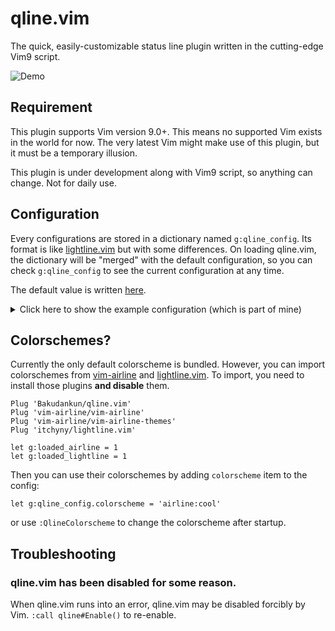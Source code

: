 # qline.vim

The quick, easily-customizable status line plugin written in the cutting-edge
Vim9 script.

![Demo](https://user-images.githubusercontent.com/4504807/96721994-db25e900-13e7-11eb-9628-0e774392227e.gif)


## Requirement

This plugin supports Vim version 9.0+. This means no supported Vim exists in
the world for now. The very latest Vim might make use of this plugin, but it
must be a temporary illusion.

This plugin is under development along with Vim9 script, so anything can
change. Not for daily use.


## Configuration

Every configurations are stored in a dictionary named `g:qline_config`. Its
format is like [lightline.vim](https://github.com/itchyny/lightline.vim) but
with some differences. On loading qline.vim, the dictionary will be "merged"
with the default configuration, so you can check `g:qline_config` to see the
current configuration at any time.

The default value is written [here](autoload/qline/preset/default.vim).

<details>
<summary>Click here to show the example configuration (which is part of mine)</summary>

Note that some components require followings:

* [Nerd Font](https://www.nerdfonts.com/)
* [lambdalisue/nerdfont.vim](https://github.com/lambdalisue/nerdfont.vim)
* [Deno](https://deno.land/)
* [lambdalisue/denops.vim](https://github.com/lambdalisue/denops.vim)
* [lambdalisue/gin.vim](https://github.com/lambdalisue/gin.vim)
* [airblade/vim-gitgutter](https://github.com/airblade/vim-gitgutter)

```vim
" Define highlight for Git-related components.
highlight Git guibg=#F34F29 guifg=#FFFFFF ctermbg=202 ctermfg=231

" Use :vim9cmd to use Vim9 syntax and compiled lambdas in a legacy Vim script.
vim9cmd g:qline_config = {
# Use the powerline glyphs for separators.
  separator:    {left: "\ue0b0", right: "\ue0b2", margin: ' '},
  subseparator: {left: "\ue0b1", right: "\ue0b3", margin: ' '},
# Specify components in the each sides for active/inactive windows.
# Each modes can also have separate settings.
  active: {
    left: [
      ['mode', 'paste'],
      ['gin_branch', 'gin_traffic', 'filename', 'gitgutter'],
      ['bufstate']
    ],
    right: [
      ['filetype'],
      ['fileinfo'],
      ['%c%-1V', 'searchcount']
    ]
  },
  inactive: {
    left: [['filename', 'gitgutter'], ['bufstate']],
    right: [['filetype'], ['fileinfo']],
    separator: {left: '', right: '', margin: ' '},
    subseparator: {left: '|', right: '|', margin: ' '},
  },
  insert: {
    separator:    {left: "\ue0c0", right: "\ue0c2", margin: ' '},
    subseparator: {left: "\ue0c1", right: "\ue0c3", margin: ' '},
  },
  replace: {
    separator:    {left: "\ue0c0", right: "\ue0c2", margin: ' '},
    subseparator: {left: "\ue0c1", right: "\ue0c3", margin: ' '},
  },
  # Define components. You can overwrite or append to the default definitions.
  # If its content is a Funcref, it is evaluated before parsing the statusline.
  # The component is collapsed when visible_condition results in Falsy, when
  # the content results in empty string, or when the evaluation fails. Funcrefs
  # are evaluated in the context of the window of the drawing status line.
  component: {
    fileinfo: {
      content: () =>
        (&fenc ?? &enc) .. ' ' ..
        nerdfont#fileformat#find() ..
        (&bomb ? "\U1f4a3" : ''),
      visible_condition: () => !&buftype,
    },
    bufstate: {
      content: () =>
        (&readonly ? "\uf023" : '') ..
        (&modifiable ? '' : "\uf05e") ..
        (&modified ? "\uf040" : ''),
    },
    filetype: {
      content: () => nerdfont#find(),
    },
    gin_branch: {
      content: () => substitute(gin#component#branch#ascii(), '^\(\S\+\).*', '\1', ''),
      highlight: 'Git',
    },
    gin_traffic: {
      content: () => gin#component#traffic#unicode(),
      highlight: 'Git',
    },
    gitgutter: {
      content: () =>
        g:GitGutterGetHunkSummary()
          ->mapnew((idx, val) => !val ? '' : ['+', '~', '-'][idx] .. val)
          ->filter((_, val) => !!val)
          ->join(),
      visible_condition: () => g:GitGutterGetHunks(),
    },
  },
}
```
</details>


## Colorschemes?

Currently the only default colorscheme is bundled. However, you can import
colorschemes from [vim-airline](https://github.com/vim-airline/vim-airline)
and [lightline.vim](https://github.com/itchyny/lightline.vim).
To import, you need to install those plugins **and disable** them.

```vim
Plug 'Bakudankun/qline.vim'
Plug 'vim-airline/vim-airline'
Plug 'vim-airline/vim-airline-themes'
Plug 'itchyny/lightline.vim'

let g:loaded_airline = 1
let g:loaded_lightline = 1
```

Then you can use their colorschemes by adding `colorscheme` item to the config:

```vim
let g:qline_config.colorscheme = 'airline:cool'
```

or use `:QlineColorscheme` to change the colorscheme after startup.


## Troubleshooting

### qline.vim has been disabled for some reason.

When qline.vim runs into an error, qline.vim may be disabled forcibly by Vim.
`:call qline#Enable()` to re-enable.

